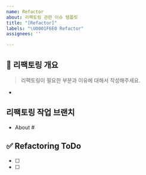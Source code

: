 ```yaml
---
name: Refactor
about: 리팩토링 관련 이슈 템플릿
title: "[Refactor]"
labels: "\U0001F6E0️ Refactor"
assignees: ''

---
```


## 🔨 리팩토링 개요
> 리팩토링이 필요한 부분과 이유에 대해서 작성해주세요.
- 

## 리팩토링 작업 브랜치
- About #

## ✅ Refactoring ToDo
- [ ] 
- [ ]
